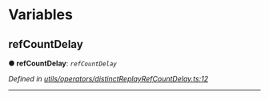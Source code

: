 

# Variables

<a id="refcountdelay"></a>

##  refCountDelay

**● refCountDelay**: *`refCountDelay`*

*Defined in [utils/operators/distinctReplayRefCountDelay.ts:12](https://github.com/paritytech/js-libs/blob/5d4b704/packages/light.js/src/utils/operators/distinctReplayRefCountDelay.ts#L12)*

___

